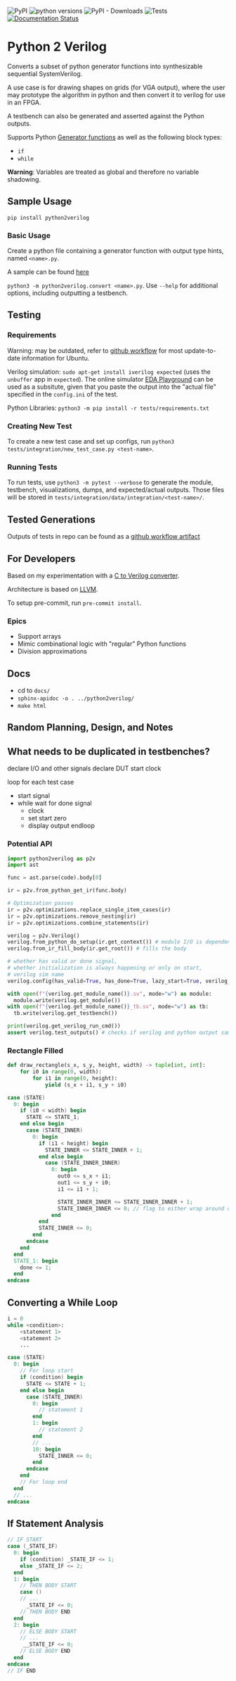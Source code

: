 ![PyPI](https://img.shields.io/pypi/v/python2verilog?label=pypi%20package)
![python versions](https://img.shields.io/badge/dynamic/yaml?url=https%3A%2F%2Fraw.githubusercontent.com%2FWorldofKerry%2FPython2Verilog%2Fmain%2F.github%2Fworkflows%2Fpytest.yml&query=%24.jobs.build.strategy.matrix%5B%22python-version%22%5D&label=python%20versions)
![PyPI - Downloads](https://img.shields.io/pypi/dm/python2verilog)
![Tests](https://github.com/worldofkerry/python2verilog/actions/workflows/pytest.yml/badge.svg)
[![Documentation Status](https://readthedocs.org/projects/python2verilog/badge/?version=latest)](https://python2verilog.readthedocs.io/en/latest/?badge=latest)

# Python 2 Verilog

Converts a subset of python generator functions into synthesizable sequential SystemVerilog.

A use case is for drawing shapes on grids (for VGA output), where the user may prototype the algorithm in python and then convert it to verilog for use in an FPGA.

A testbench can also be generated and asserted against the Python outputs.

Supports Python [Generator functions](https://wiki.python.org/moin/Generators) as well as the following block types:

- `if`
- `while`

**Warning**: Variables are treated as global and therefore no variable shadowing.

## Sample Usage
`pip install python2verilog`

### Basic Usage
Create a python file containing a generator function with output type hints, named `<name>.py`.

A sample can be found [here](https://github.com/WorldofKerry/Python2Verilog/blob/main/tests/integration/data/integration/circle_lines/python.py)

`python3 -m python2verilog.convert <name>.py`. Use `--help` for additional options, including outputting a testbench.

## Testing

### Requirements

Warning: may be outdated, refer to [github workflow](.github/workflows/python-package.yml) for most update-to-date information for Ubuntu.

Verilog simulation: `sudo apt-get install iverilog expected` (uses the `unbuffer` app in `expected`). The online simulator [EDA Playground](https://edaplayground.com/) can be used as a subsitute, given that you paste the output into the "actual file" specified in the `config.ini` of the test.

Python Libraries: `python3 -m pip install -r tests/requirements.txt`

### Creating New Test

To create a new test case and set up configs, run `python3 tests/integration/new_test_case.py <test-name>`.

### Running Tests

To run tests, use `python3 -m pytest --verbose` to generate the module, testbench, visualizations, dumps, and expected/actual outputs.
Those files will be stored in `tests/integration/data/integration/<test-name>/`.

## Tested Generations

Outputs of tests in repo can be found as a [github workflow artifact](https://nightly.link/WorldofKerry/Python2Verilog/workflows/python-package/main/tests-data.zip)

## For Developers

Based on my experimentation with a [C to Verilog converter](https://github.com/WorldofKerry/c2hdl).

Architecture is based on [LLVM](https://llvm.org/).

To setup pre-commit, run `pre-commit install`.

### Epics

- Support arrays
- Mimic combinational logic with "regular" Python functions
- Division approximations

## Docs

- cd to `docs/`
- `sphinx-apidoc -o . ../python2verilog/`
- `make html`

## Random Planning, Design, and Notes

## What needs to be duplicated in testbenches?
declare I/O and other signals
declare DUT
start clock

loop for each test case
- start signal
- while wait for done signal
  - clock
  - set start zero
  - display output
endloop


### Potential API

```python
import python2verilog as p2v
import ast

func = ast.parse(code).body[0]

ir = p2v.from_python_get_ir(func.body)

# Optimization passes
ir = p2v.optimizations.replace_single_item_cases(ir)
ir = p2v.optimizations.remove_nesting(ir)
ir = p2v.optimizations.combine_statements(ir)

verilog = p2v.Verilog()
verilog.from_python_do_setup(ir.get_context()) # module I/O is dependent on Python
verilog.from_ir_fill_body(ir.get_root()) # fills the body

# whether has valid or done signal,
# whether initialization is always happening or only on start,
# verilog sim name
verilog.config(has_valid=True, has_done=True, lazy_start=True, verilog_sim="iverilog")

with open(f"{verilog.get_module_name()}.sv", mode="w") as module:
  module.write(verilog.get_module())
with open(f"{verilog.get_module_name()}_tb.sv", mode="w") as tb:
  tb.write(verilog.get_testbench())

print(verilog.get_verilog_run_cmd())
assert verilog.test_outputs() # checks if verilog and python output same
```

### Rectangle Filled

```python
def draw_rectangle(s_x, s_y, height, width) -> tuple[int, int]:
    for i0 in range(0, width):
        for i1 in range(0, height):
            yield (s_x + i1, s_y + i0)
```

```verilog
case (STATE)
  0: begin
    if (i0 < width) begin
      STATE <= STATE_1;
    end else begin
      case (STATE_INNER)
        0: begin
          if (i1 < height) begin
            STATE_INNER <= STATE_INNER + 1;
          end else begin
            case (STATE_INNER_INNER)
              0: begin
                out0 <= s_x + i1;
                out1 <= s_y + i0;
                i1 <= i1 + 1;

                STATE_INNER_INNER <= STATE_INNER_INNER + 1;
                STATE_INNER_INNER <= 0; // flag to either wrap around or remain
              end
          end
          STATE_INNER <= 0;
        end
      endcase
    end
  end
  STATE_1: begin
    done <= 1;
  end
endcase
```

## Converting a While Loop

```python
i = 0
while <condition>:
    <statement 1>
    <statement 2>
    ...
```

```verilog
case (STATE)
  0: begin
    // For loop start
    if (condition) begin
      STATE <= STATE + 1;
    end else begin
      case (STATE_INNER)
        0: begin
          // statement 1
        end
        1: begin
          // statement 2
        end
        // ...
        10: begin
          STATE_INNER <= 0;
        end
      endcase
    end
    // For loop end
  end
  // ...
endcase
```

## If Statement Analysis

```verilog
// IF START
case (_STATE_IF)
  0: begin
    if (condition) _STATE_IF <= 1;
    else _STATE_IF <= 2;
  end
  1: begin
    // THEN BODY START
    case ()
    // ...
      _STATE_IF <= 0;
    // THEN BODY END
  end
  2: begin
    // ELSE BODY START
    // ...
     __STATE_IF <= 0;
    // ELSE BODY END
  end
endcase
// IF END
```
